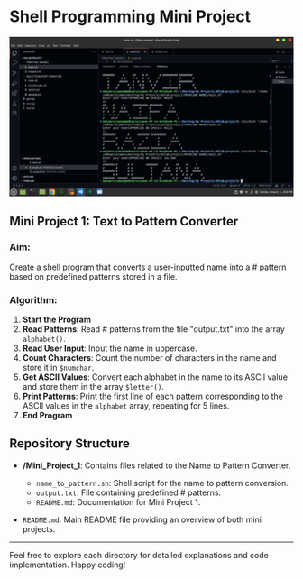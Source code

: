 # Shell Programming Mini Project
![I1](result.jpg)
## Mini Project 1: Text to Pattern Converter

### Aim:
Create a shell program that converts a user-inputted name into a # pattern based on predefined patterns stored in a file.

### Algorithm:
1. **Start the Program**
2. **Read Patterns**: Read # patterns from the file "output.txt" into the array `alphabet()`.
3. **Read User Input**: Input the name in uppercase.
4. **Count Characters**: Count the number of characters in the name and store it in `$numchar`.
5. **Get ASCII Values**: Convert each alphabet in the name to its ASCII value and store them in the array `$letter()`.
6. **Print Patterns**: Print the first line of each pattern corresponding to the ASCII values in the `alphabet` array, repeating for 5 lines.
7. **End Program**

## Repository Structure

- **/Mini_Project_1**: Contains files related to the Name to Pattern Converter.
  - `name_to_pattern.sh`: Shell script for the name to pattern conversion.
  - `output.txt`: File containing predefined # patterns.
  - `README.md`: Documentation for Mini Project 1.

- `README.md`: Main README file providing an overview of both mini projects.

---

Feel free to explore each directory for detailed explanations and code implementation. Happy coding!